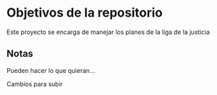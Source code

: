 # Objetivos de la repositorio

Este proyecto se encarga de manejar los planes de la liga de la justicia


## Notas
Pueden hacer lo que quieran...

Cambios para subir
